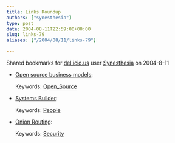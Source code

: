 ```yaml
---
title: Links Roundup
authors: ["synesthesia"]
type: post
date: 2004-08-11T22:59:00+00:00
slug: links-79 
aliases: ["/2004/08/11/links-79"]

---
```

Shared bookmarks for [del.icio.us][1] user  [Synesthesia][2] on 2004-8-11

  * [Open source business models][3]:
   
    Keywords: [Open_Source][4]
  * [Systems Builder][5]:
   
    Keywords: [People][6]
  * [Onion Routing][7]:
   
    Keywords: [Security][8]

 [1]: https://del.icio.us/
 [2]: https://del.icio.us/synesthesia
 [3]: https://alevin.com/weblog/archives/001456.html "https://alevin.com/weblog/archives/001456.html"
 [4]: https://del.icio.us/synesthesia/Open_Source
 [5]: https://www.readwriteweb.com/archives/002119.php "https://www.readwriteweb.com/archives/002119.php"
 [6]: https://del.icio.us/synesthesia/People
 [7]: https://www.windley.com/2004/08/05.html#a1368 "https://www.windley.com/2004/08/05.html#a1368"
 [8]: https://del.icio.us/synesthesia/Security